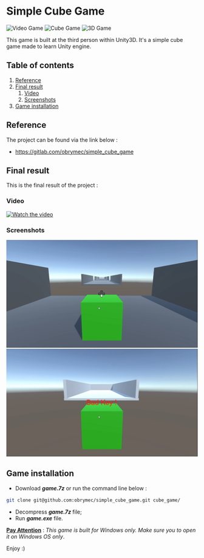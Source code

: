 # Simple Cube Game
![Video Game](https://img.shields.io/badge/video%20game-%232B2F33.svg?style=for-the-badge)
![Cube Game](https://img.shields.io/badge/cube%20game-1e394e.svg?style=for-the-badge)
![3D Game](https://img.shields.io/badge/3d%20game-%23161616.svg?style=for-the-badge)

This game is built at the third person within Unity3D.
It's a simple cube game made to learn Unity engine.

## Table of contents
1. [Reference](#ref)
2. [Final result](#result)
    1. [Video](#video)
    2. [Screenshots](#images)
3. [Game installation](#install)

## Reference <a id = "ref"></a>
The project can be found via the link below :
- https://gitlab.com/obrymec/simple_cube_game

## Final result <a id = "result"></a>
This is the final result of the project :
### Video <a id = "video"></a>
[![Watch the video](https://img.youtube.com/vi/zCni4Z1Sr2c/maxresdefault.jpg)](https://youtu.be/zCni4Z1Sr2c)

### Screenshots <a id = "images"></a>
![First render](./render/render_1.png)
![Second render](./render/render_2.png)

## Game installation <a id = "install"></a>
- Download <strong><i>game.7z</i></strong> or
run the command line below :
```sh
git clone git@github.com:obrymec/simple_cube_game.git cube_game/
```
- Decompress <strong><i>game.7z</i></strong> file;
- Run <strong><i>game.exe</i></strong> file.

<strong><ins>Pay Attention</ins></strong> :
<i>This game is built for Windows only.
Make sure you to open it on Windows
OS only</i>.

Enjoy :)
